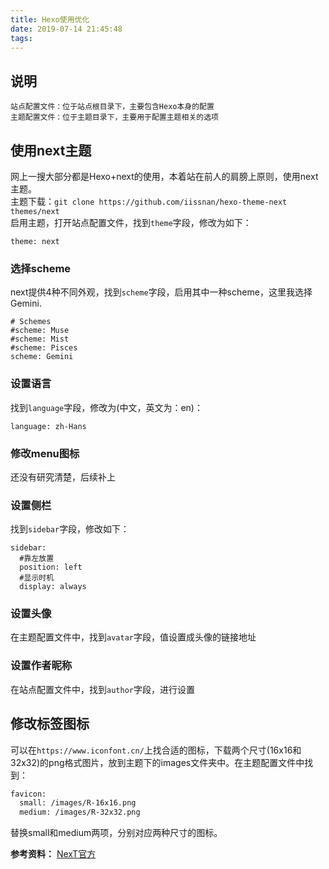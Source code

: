 ```yaml
---
title: Hexo使用优化
date: 2019-07-14 21:45:48
tags:
---
```


## 说明
```
站点配置文件：位于站点根目录下，主要包含Hexo本身的配置
主题配置文件：位于主题目录下，主要用于配置主题相关的选项
```

## 使用next主题
网上一搜大部分都是Hexo+next的使用，本着站在前人的肩膀上原则，使用next主题。  
主题下载：`git clone https://github.com/iissnan/hexo-theme-next themes/next`  
启用主题，打开站点配置文件，找到`theme`字段，修改为如下：  
```
theme: next
```

### 选择scheme
next提供4种不同外观，找到`scheme`字段，启用其中一种scheme，这里我选择Gemini.  
```
# Schemes                                  
#scheme: Muse
#scheme: Mist
#scheme: Pisces
scheme: Gemini
```  

### 设置语言
找到`language`字段，修改为(中文，英文为：en)：
```
language: zh-Hans
```

### 修改menu图标
还没有研究清楚，后续补上

### 设置侧栏
找到`sidebar`字段，修改如下：  
```
sidebar:
  #靠左放置
  position: left
  #显示时机
  display: always
```

### 设置头像
在主题配置文件中，找到`avatar`字段，值设置成头像的链接地址

### 设置作者昵称
在站点配置文件中，找到`author`字段，进行设置  

## 修改标签图标
可以在`https://www.iconfont.cn/`上找合适的图标，下载两个尺寸(16x16和32x32)的png格式图片，放到主题下的images文件夹中。在主题配置文件中找到：
```bash
favicon:                         
  small: /images/R-16x16.png  
  medium: /images/R-32x32.png 
```
替换small和medium两项，分别对应两种尺寸的图标。

**参考资料：**
[NexT官方](http://theme-next.iissnan.com/)  